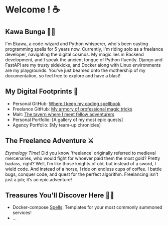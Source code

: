 # Welcome ! ☕

## Kawa Bunga 🧙‍♂️
I'm Ekawa, a code-wizard and Python whisperer, who's been casting programming spells for 5 years now. Currently, I'm riding solo as a freelance developer, navigating the digital cosmos. My magic lies in Backend development, and I speak the ancient tongue of Python fluently. Django and FastAPI are my trusty sidekicks, and Docker along with Linux environments are my playgrounds. You've just beamed onto the mothership of my documentation, so feel free to explore and have a blast!


## My Digital Footprints 🚀
- Personal GitHub: [Where I keep my coding spellbook](https://github.com/EkawaD)
- Freelance GitHub: [My armory of professional magic tricks](https://github.com/lance-kawa)
- Malt: [The tavern where I meet fellow adventurers](https://www.malt.fr/profile/bastienederhy?overview)
- Personal Portfolio: [A gallery of my most epic quests]
- Agency Portfolio: [My team-up chronicles]



## The Freelance Adventure ⚔
*Etymology Time!* Did you know 'freelance' originally referred to medieval mercenaries, who would fight for whoever paid them the most gold? Pretty badass, right? Well, I’m like those knights of old, but instead of a sword, I wield code. And instead of a horse, I ride on endless cups of coffee. I battle bugs, conquer code, and quest for the perfect algorithm. Freelancing isn’t just a job; it’s an epic adventure!



## Treasures You'll Discover Here 🏴‍☠️

- Docker-compose [Spells](docker-compose.spells.md): Templates for your most commonly summoned services!
- ...
